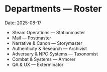 # Departments — Roster
Date: 2025-08-17

- Steam Operations — Stationmaster
- Mail — Postmaster
- Narrative & Canon — Storymaster
- Authenticity & Research — Archivist
- Adversary & NPC Systems — Taxonomist
- Combat & Systems — Armorer
- QA & UX — Exterminator
